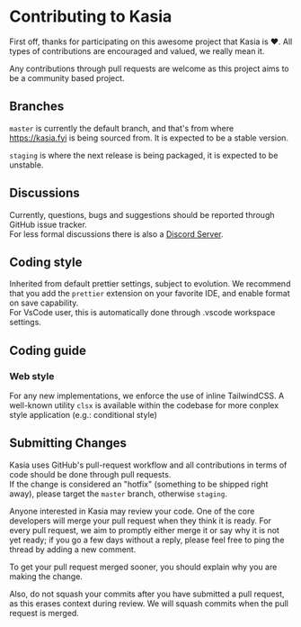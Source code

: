 # Contributing to Kasia

First off, thanks for participating on this awesome project that Kasia is ❤️.
All types of contributions are encouraged and valued, we really mean it.

Any contributions through pull requests are welcome as this project aims to be a community based project.

## Branches

`master` is currently the default branch, and that's from where https://kasia.fyi is being sourced from. It is expected to be a stable version.

`staging` is where the next release is being packaged, it is expected to be unstable.

## Discussions

Currently, questions, bugs and suggestions should be reported through GitHub issue tracker.\
For less formal discussions there is also a [Discord Server](https://discord.gg/Z5jU6jp6Vs).

## Coding style

Inherited from default prettier settings, subject to evolution. We recommend that you add the `prettier` extension on your favorite IDE, and enable format on save capability.\
For VsCode user, this is automatically done through .vscode workspace settings.

## Coding guide

### Web style

For any new implementations, we enforce the use of inline TailwindCSS. A well-known utility `clsx` is available within the codebase for more conplex style application (e.g.: conditional style)

## Submitting Changes

Kasia uses GitHub's pull-request workflow and all contributions in terms of code should be done through pull requests.\
If the change is considered an "hotfix" (something to be shipped right away), please target the `master` branch, otherwise `staging`.

Anyone interested in Kasia may review your code. One of the core developers will merge your pull request when they think it is ready. For every pull request, we aim to promptly either merge it or say why it is not yet ready; if you go a few days without a reply, please feel free to ping the thread by adding a new comment.

To get your pull request merged sooner, you should explain why you are making the change.

Also, do not squash your commits after you have submitted a pull request, as this erases context during review. We will squash commits when the pull request is merged.
